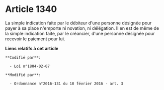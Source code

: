 # Article 1340

La simple indication faite par le débiteur d'une personne désignée pour payer à sa place n'emporte ni novation, ni
délégation. Il en est de même de la simple indication faite, par le créancier, d'une personne désignée pour recevoir le
paiement pour lui.

**Liens relatifs à cet article**

	**Codifié par**:

	  - Loi n°1804-02-07

	**Modifié par**:

	  - Ordonnance n°2016-131 du 10 février 2016 - art. 3
